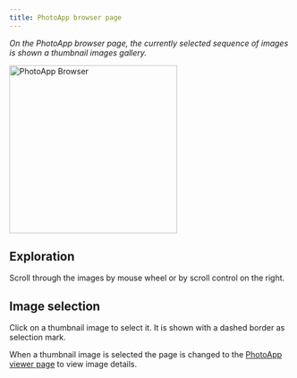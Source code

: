```yaml
---
title: PhotoApp browser page
---
```


*On the PhotoApp browser page, the currently selected sequence of images is shown a thumbnail images gallery.*

<img src="/photodb_documentation/assets/PhotoApp_browser.png" alt="PhotoApp Browser" width="auto" height="300" align="center">

## Exploration

Scroll through the images by mouse wheel or by scroll control on the right.

## Image selection

Click on a thumbnail image to select it. It is shown with a dashed border as selection mark.

When a thumbnail image is selected the page is changed to the [PhotoApp viewer page](/photodb_documentation/usage/photoapp_viewer.html) to view image details. 


